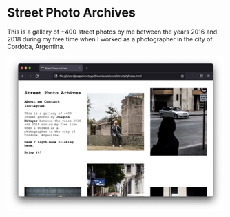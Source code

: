 # Street Photo Archives

This is a gallery of +400 street photos by me between the years 2016 and 2018 during my free time when I worked as a photographer in the city of Cordoba, Argentina.

<img src="./media/Screen Shot 2022-07-15 at 22.48.38.png"/>
